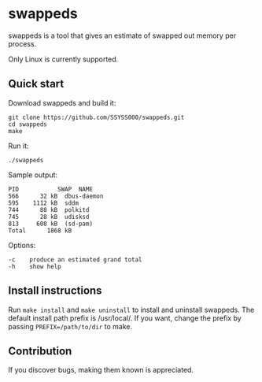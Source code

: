 # swappeds

swappeds is a tool that gives an estimate of swapped out memory per
process.

Only Linux is currently supported.

## Quick start
Download swappeds and build it:

    git clone https://github.com/SSYSS000/swappeds.git
    cd swappeds
    make

Run it:

    ./swappeds
Sample output:

    PID           SWAP	NAME
    566	     32 kB	dbus-daemon
    595	   1112 kB	sddm
    744	     88 kB	polkitd
    745	     28 kB	udisksd
    813	    608 kB	(sd-pam)
    Total      1868 kB
Options:
        
    -c    produce an estimated grand total
    -h    show help

## Install instructions
Run `make install` and `make uninstall` to install and uninstall swappeds.
The default install path prefix is /usr/local/. If you want,
change the prefix by passing `PREFIX=/path/to/dir` to make.

## Contribution
If you discover bugs, making them known is appreciated.
